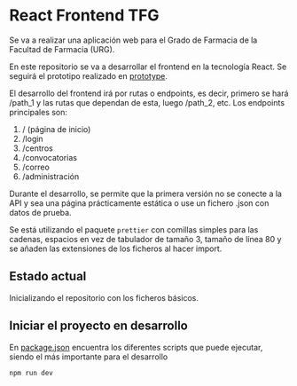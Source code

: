 # React Frontend TFG

Se va a realizar una aplicación web para el Grado de Farmacia
de la Facultad de Farmacia (URG).

En este repositorio se va a desarrollar el frontend en la tecnología
React. Se seguirá el prototipo realizado en [prototype](./prototype/README.md).

El desarrollo del frontend irá por rutas o endpoints, es decir, primero
se hará /path_1 y las rutas que dependan de esta, luego /path_2, etc.
Los endpoints principales son:

1. / (página de inicio)
2. /login
3. /centros
4. /convocatorias
5. /correo
6. /administración

Durante el desarrollo, se permite que la primera versión no se conecte a la API y sea
una página prácticamente estática o use un fichero .json con datos de prueba.

Se está utilizando el paquete `prettier` con comillas simples para las cadenas,
espacios en vez de tabulador de tamaño 3, tamaño de línea 80 y se añaden las extensiones
de los ficheros al hacer import.

## Estado actual

Inicializando el repositorio con los ficheros básicos.

## Iniciar el proyecto en desarrollo

En [package.json](./package.json) encuentra los diferentes scripts que puede
ejecutar, siendo el más importante para el desarrollo

```
npm run dev
```
